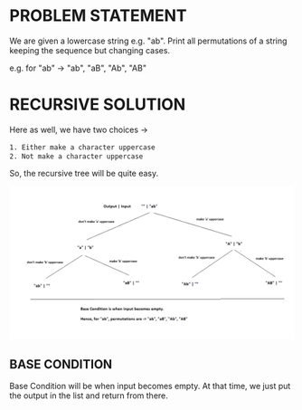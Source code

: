 # PROBLEM STATEMENT

We are given a lowercase string e.g. "ab". Print all permutations of a string keeping the sequence but changing cases.

e.g. for "ab" -> "ab", "aB", "Ab", "AB"


# RECURSIVE SOLUTION

Here as well, we have two choices ->

    1. Either make a character uppercase
    2. Not make a character uppercase

So, the recursive tree will be quite easy.

![](2022-08-22-14-47-08.png)


## BASE CONDITION

Base Condition will be when input becomes empty. At that time, we just put the output in the list and return from there.